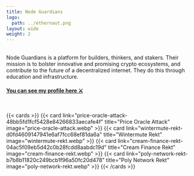 ```yaml
---
title: Node Guardians
logo:
  path: ../ethernaut.png
layout: wide
weight: 2
---
```


</br>
Node Guardians is a platform for builders, thinkers, and stakers. Their mission is to bolster innovative and promising crypto ecosystems, and contribute to the future of a decentralized internet. They do this through education and infrastructure.

#### [You can see my profile here ⚔️ ](https://nodeguardians.io/character/c6fabb197db9)

</br>

{{< cards >}}
{{< card link="price-oracle-attack-48bb5fd1fcf5428e84266833aecafe4f" title="Price Oracle Attack" image="price-oracle-attack.webp" >}}
{{< card link="wintermute-rekt-d0fd4609147941e6af7fcc68ef81da6a" title="Wintermute Rekt" image="wintermute-rekt.webp" >}}
{{< card link="cream-finance-rekt-04ac5f09eb5d42c0b28fcdd8aabdc19d" title="Cream Finance Rekt" image="cream-finance-rekt.webp" >}}
{{< card link="poly-network-rekt-b7b8b11820c249bcb1f96a50fc20d478" title="Poly Network Rekt" image="poly-network-rekt.webp" >}}
{{< /cards >}}
